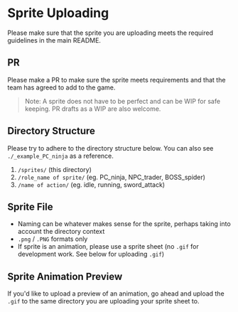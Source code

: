 # Sprite Uploading

Please make sure that the sprite you are uploading meets the required guidelines in the main README.

## PR

Please make a PR to make sure the sprite meets requirements and that the team has agreed to add to the game.

> Note: A sprite does not have to be perfect and can be WIP for safe keeping. PR drafts as a WIP are also welcome.

## Directory Structure

Please try to adhere to the directory structure below. You can also see `./_example_PC_ninja` as a reference.

1. `/sprites/` (this directory)
2. `/role_name of sprite/` (eg. PC_ninja, NPC_trader, BOSS_spider)
3. `/name of action/` (eg. idle, running, sword_attack)

## Sprite File

- Naming can be whatever makes sense for the sprite, perhaps taking into account the directory context
- `.png` / `.PNG` formats only
- If sprite is an animation, please use a sprite sheet (no `.gif` for development work. See below for uploading `.gif`)

## Sprite Animation Preview

If you'd like to upload a preview of an animation, go ahead and upload the `.gif` to the same directory you are uploading your sprite sheet to.
